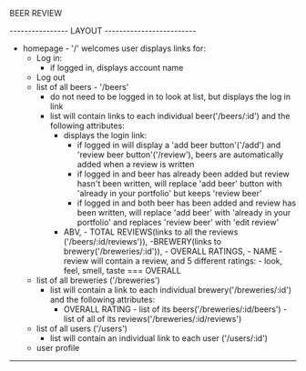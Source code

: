 BEER REVIEW

----------------       LAYOUT       -------------------------
- homepage - '/' welcomes user displays links for:
  - Log in:
    - if logged in, displays account name
  - Log out
  - list of all beers - '/beers'
    - do not need to be logged in to look at list, but displays the log in link
    - list will contain links to each individual beer('/beers/:id') and the following attributes:
      - displays the login link:
        - if logged in will display a 'add beer button'('/add') and 'review beer button'('/review'), beers are automatically added when a review is written
        - if logged in and beer has already been added but review hasn't been written, will replace 'add beer' button with 'already in your portfolio' but keeps 'review beer'
        - if logged in and both beer has been added and review has been written, will replace 'add beer' with 'already in your portfolio' and replaces 'review beer' with 'edit review'
      - ABV, - TOTAL REVIEWS(links to all the reviews ('/beers/:id/reviews')), -BREWERY(links to brewery('/breweries/:id')), - OVERALL RATINGS, - NAME
              - review will contain a review, and 5 different ratings:
                - look, feel, smell, taste === OVERALL
  - list of all breweries ('/breweries')
    - list will contain a link to each individual brewery('/breweries/:id') and the following attributes:
      - OVERALL RATING - list of its beers('/breweries/:id/beers') - list of all of its reviews('/breweries/:id/reviews')
  - list of all users ('/users')
    - list will contain an individual link to each user ('/users/:id')
  - user profile
--------------------------------------------------------------------------
